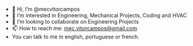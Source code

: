 - 👋 Hi, I’m @mecvitorcampos
- 👀 I’m interested in Engineering, Mechanical Projects, Coding and HVAC
- 💞️ I’m looking to collaborate on Engineering Projects
- 📫 How to reach me: mec.vitorcampos@gmail.com
- You can talk to me in english, portuguese or french.
<!---
mecvitorcampos/mecvitorcampos is a ✨ special ✨ repository because its `README.md` (this file) appears on your GitHub profile.
You can click the Preview link to take a look at your changes.
--->
